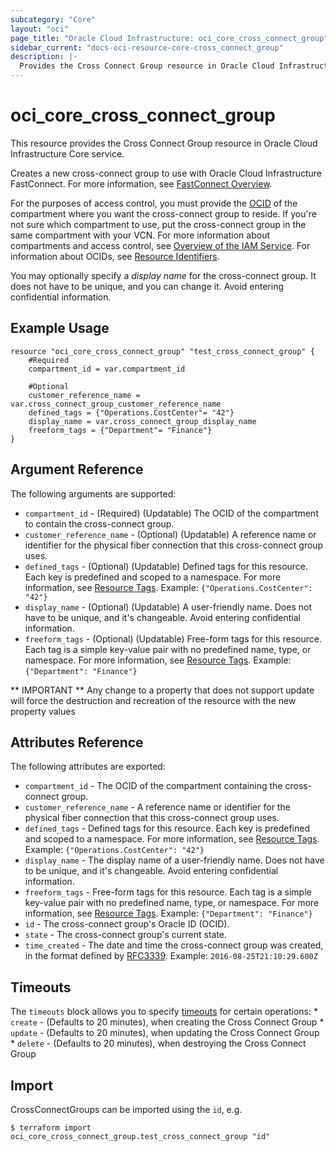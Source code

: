 ```yaml
---
subcategory: "Core"
layout: "oci"
page_title: "Oracle Cloud Infrastructure: oci_core_cross_connect_group"
sidebar_current: "docs-oci-resource-core-cross_connect_group"
description: |-
  Provides the Cross Connect Group resource in Oracle Cloud Infrastructure Core service
---
```


# oci_core_cross_connect_group
This resource provides the Cross Connect Group resource in Oracle Cloud Infrastructure Core service.

Creates a new cross-connect group to use with Oracle Cloud Infrastructure
FastConnect. For more information, see
[FastConnect Overview](https://docs.cloud.oracle.com/iaas/Content/Network/Concepts/fastconnect.htm).

For the purposes of access control, you must provide the [OCID](https://docs.cloud.oracle.com/iaas/Content/General/Concepts/identifiers.htm) of the
compartment where you want the cross-connect group to reside. If you're
not sure which compartment to use, put the cross-connect group in the
same compartment with your VCN. For more information about
compartments and access control, see
[Overview of the IAM Service](https://docs.cloud.oracle.com/iaas/Content/Identity/Concepts/overview.htm).
For information about OCIDs, see
[Resource Identifiers](https://docs.cloud.oracle.com/iaas/Content/General/Concepts/identifiers.htm).

You may optionally specify a *display name* for the cross-connect group.
It does not have to be unique, and you can change it. Avoid entering confidential information.


## Example Usage

```hcl
resource "oci_core_cross_connect_group" "test_cross_connect_group" {
	#Required
	compartment_id = var.compartment_id

	#Optional
	customer_reference_name = var.cross_connect_group_customer_reference_name
	defined_tags = {"Operations.CostCenter"= "42"}
	display_name = var.cross_connect_group_display_name
	freeform_tags = {"Department"= "Finance"}
}
```

## Argument Reference

The following arguments are supported:

* `compartment_id` - (Required) (Updatable) The OCID of the compartment to contain the cross-connect group.
* `customer_reference_name` - (Optional) (Updatable) A reference name or identifier for the physical fiber connection that this cross-connect group uses. 
* `defined_tags` - (Optional) (Updatable) Defined tags for this resource. Each key is predefined and scoped to a namespace. For more information, see [Resource Tags](https://docs.cloud.oracle.com/iaas/Content/General/Concepts/resourcetags.htm).  Example: `{"Operations.CostCenter": "42"}` 
* `display_name` - (Optional) (Updatable) A user-friendly name. Does not have to be unique, and it's changeable. Avoid entering confidential information. 
* `freeform_tags` - (Optional) (Updatable) Free-form tags for this resource. Each tag is a simple key-value pair with no predefined name, type, or namespace. For more information, see [Resource Tags](https://docs.cloud.oracle.com/iaas/Content/General/Concepts/resourcetags.htm).  Example: `{"Department": "Finance"}` 


** IMPORTANT **
Any change to a property that does not support update will force the destruction and recreation of the resource with the new property values

## Attributes Reference

The following attributes are exported:

* `compartment_id` - The OCID of the compartment containing the cross-connect group.
* `customer_reference_name` - A reference name or identifier for the physical fiber connection that this cross-connect group uses. 
* `defined_tags` - Defined tags for this resource. Each key is predefined and scoped to a namespace. For more information, see [Resource Tags](https://docs.cloud.oracle.com/iaas/Content/General/Concepts/resourcetags.htm).  Example: `{"Operations.CostCenter": "42"}` 
* `display_name` - The display name of a user-friendly name. Does not have to be unique, and it's changeable. Avoid entering confidential information. 
* `freeform_tags` - Free-form tags for this resource. Each tag is a simple key-value pair with no predefined name, type, or namespace. For more information, see [Resource Tags](https://docs.cloud.oracle.com/iaas/Content/General/Concepts/resourcetags.htm).  Example: `{"Department": "Finance"}` 
* `id` - The cross-connect group's Oracle ID (OCID).
* `state` - The cross-connect group's current state.
* `time_created` - The date and time the cross-connect group was created, in the format defined by [RFC3339](https://tools.ietf.org/html/rfc3339).  Example: `2016-08-25T21:10:29.600Z` 

## Timeouts

The `timeouts` block allows you to specify [timeouts](https://registry.terraform.io/providers/hashicorp/oci/latest/docs/guides/changing_timeouts) for certain operations:
	* `create` - (Defaults to 20 minutes), when creating the Cross Connect Group
	* `update` - (Defaults to 20 minutes), when updating the Cross Connect Group
	* `delete` - (Defaults to 20 minutes), when destroying the Cross Connect Group


## Import

CrossConnectGroups can be imported using the `id`, e.g.

```
$ terraform import oci_core_cross_connect_group.test_cross_connect_group "id"
```


